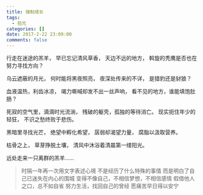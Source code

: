 ```yaml
---
title: 强制成长
tags:
  - 拾光
categories: []
date: 2017-2-22 23:09:00
comments: false
---
```


行走在迷途的羔羊，
早已忘记清风草香，
天边不远的地方，
斡旋的秃鹰是否也在努力寻找方向？
<!-- more -->
乌云遮蔽的月光，
何时能将黑夜照亮，
夜深处传来的不详，
是猎豹还是豺狼？

血液温热，利齿冰凉，
竭力嘶喊却发不出一丝声响，
看不见的地方，谁能填饱肚肠？

死寂的空气里，滴滴时光流淌，
残破的躯壳，孤独的等待消亡。
现实扼住年少的轻狂，
不识之愁终败于悲伤。

黑暗里寻找光芒，
绝望中孵化希望，
孱弱却渴望力量，
腐脂以汲取营养。

枯骨之上，
草芽挣脱土壤，
清风中沐浴着清晨第一缕阳光。

远处走来一只离群的羔羊……

> 时隔一年再一次用文字表述心境
> 不是经历了什么特殊的事情 
> 而是明白了自己已迷失在内心的围城
> 变得不像自己，不相信梦想，不相信感情
> 假借他人之口，总不如自省
> 努力生活，找回自己的曾经
> 愿痛苦早日得以安宁